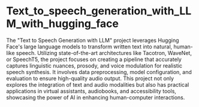# Text_to_speech_generation_with_LLM_with_hugging_face

The "Text to Speech Generation with LLM" project leverages Hugging Face's large language models to transform written text into natural, human-like speech. Utilizing state-of-the-art architectures like Tacotron, WaveNet, or SpeechT5, the project focuses on creating a pipeline that accurately captures linguistic nuances, prosody, and voice modulation for realistic speech synthesis. It involves data preprocessing, model configuration, and evaluation to ensure high-quality audio output. This project not only explores the integration of text and audio modalities but also has practical applications in virtual assistants, audiobooks, and accessibility tools, showcasing the power of AI in enhancing human-computer interactions.
